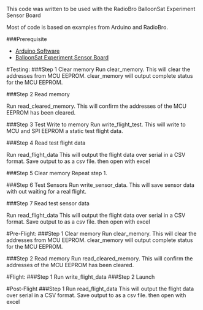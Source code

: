 This code was written to be used with the RadioBro BalloonSat Experiment Sensor Board

Most of code is based on examples from Arduino and RadioBro.

###Prerequisite
- [Arduino Software](http://arduino.cc/en/Main/Software)
- [BalloonSat Experiment Sensor Board](http://shop.radiobro.com/BalloonSat-Experiment-Sensor-Board-BSExpBrd.htm)

#Testing:
###Step 1 Clear memory
Run clear\_memory.  This will clear the addresses from MCU EEPROM. clear\_memory will output complete status for the MCU EEPROM.

###Step 2 Read memory

Run read\_cleared\_memory.  This will confirm the addresses of the MCU EEPROM has been cleared.

###Step 3 Test Write to memory
Run write\_flight\_test.  This will write to MCU and SPI EEPROM a static test flight data.

###Step 4 Read test flight data

Run read\_flight\_data  This will output the flight data over serial in a CSV format.  Save output to as a csv file.  then open with excel

###Step 5 Clear memory
Repeat step 1.

###Step 6 Test Sensors
Run write\_sensor\_data.  This will save sensor data with out waiting for a real flight.

###Step 7 Read test sensor data

Run read\_flight\_data  This will output the flight data over serial in a CSV format.  Save output to as a csv file.  then open with excel

#Pre-Flight:
###Step 1 Clear memory
Run clear\_memory.  This will clear the addresses from MCU EEPROM. clear\_memory will output complete status for the MCU EEPROM.

###Step 2 Read memory
Run read\_cleared\_memory.  This will confirm the addresses of the MCU EEPROM has been cleared.

#Flight:
###Step 1
Run write\_flight\_data
###Step 2
Launch

#Post-Flight
###Step 1 
Run read\_flight\_data  This will output the flight data over serial in a CSV format.  Save output to as a csv file.  then open with excel